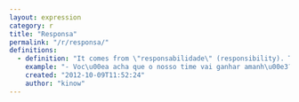 ```yaml
---
layout: expression
category: r
title: "Responsa"
permalink: "/r/responsa/"
definitions:
  - definition: "It comes from \"responsabilidade\" (responsibility). This shortened version is used both as noun or adjective, and means that something is very good and reliable."
    example: "- Voc\u00ea acha que o nosso time vai ganhar amanh\u00e3?\n- Com certeza. Aquele treinador novo \u00e9 responsa, sabe o que faz."
    created: "2012-10-09T11:52:24"
    author: "kinow"
---
```

